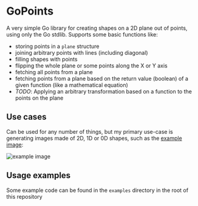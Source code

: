 # GoPoints

A very simple Go library for creating shapes on a 2D plane out of points, using only the Go stdlib. Supports some basic functions like:
- storing points in a `plane` structure
- joining arbitrary points with lines (including diagonal)
- filling shapes with points
- flipping the whole plane or some points along the X or Y axis
- fetching all points from a plane
- fetching points from a plane based on the return value (boolean) of a given function (like a mathematical equation)
- *TODO*: Applying an arbitrary transformation based on a function to the points on the plane

## Use cases

Can be used for any number of things, but my primary use-case is generating images made of 2D, 1D or 0D shapes, such as the [example image](https://github.com/TR-SLimey/gopoints/blob/master/example.png?raw=true):

![example image](https://github.com/TR-SLimey/gopoints/blob/master/example.png?raw=true)

## Usage examples

Some example code can be found in the `examples` directory in the root of this repository

